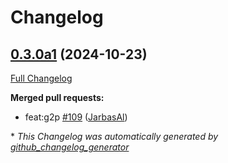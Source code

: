 # Changelog

## [0.3.0a1](https://github.com/OpenVoiceOS/ovos-audio/tree/0.3.0a1) (2024-10-23)

[Full Changelog](https://github.com/OpenVoiceOS/ovos-audio/compare/0.2.5...0.3.0a1)

**Merged pull requests:**

- feat:g2p [\#109](https://github.com/OpenVoiceOS/ovos-audio/pull/109) ([JarbasAl](https://github.com/JarbasAl))



\* *This Changelog was automatically generated by [github_changelog_generator](https://github.com/github-changelog-generator/github-changelog-generator)*
